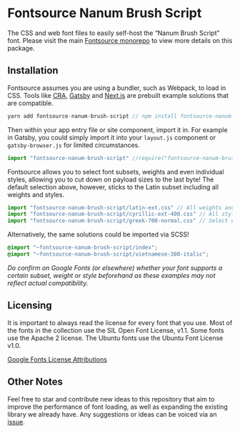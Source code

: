 # Fontsource Nanum Brush Script

The CSS and web font files to easily self-host the “Nanum Brush Script” font. Please visit the main [Fontsource monorepo](https://github.com/DecliningLotus/fontsource) to view more details on this package.

## Installation

Fontsource assumes you are using a bundler, such as Webpack, to load in CSS. Tools like [CRA](https://create-react-app.dev/), [Gatsby](https://www.gatsbyjs.org/) and [Next.js](https://nextjs.org/) are prebuilt example solutions that are compatible.

```javascript
yarn add fontsource-nanum-brush-script // npm install fontsource-nanum-brush-script
```

Then within your app entry file or site component, import it in. For example in Gatsby, you could simply import it into your `layout.js` component or `gatsby-browser.js` for limited circumstances.

```javascript
import "fontsource-nanum-brush-script" //require("fontsource-nanum-brush-script")
```

Fontsource allows you to select font subsets, weights and even individual styles, allowing you to cut down on payload sizes to the last byte! The default selection above, however, sticks to the Latin subset including all weights and styles.

```javascript
import "fontsource-nanum-brush-script/latin-ext.css" // All weights and styles included.
import "fontsource-nanum-brush-script/cyrillic-ext-400.css" // All styles included.
import "fontsource-nanum-brush-script/greek-700-normal.css" // Select either normal or italic.
```

Alternatively, the same solutions could be imported via SCSS!

```scss
@import "~fontsource-nanum-brush-script/index";
@import "~fontsource-nanum-brush-script/vietnamese-300-italic";
```

_Do confirm on Google Fonts (or elsewhere) whether your font supports a certain subset, weight or style beforehand as these examples may not reflect actual compatibility._

## Licensing

It is important to always read the license for every font that you use.
Most of the fonts in the collection use the SIL Open Font License, v1.1. Some fonts use the Apache 2 license. The Ubuntu fonts use the Ubuntu Font License v1.0.

[Google Fonts License Attributions](https://fonts.google.com/attribution)

## Other Notes

Feel free to star and contribute new ideas to this repository that aim to improve the performance of font loading, as well as expanding the existing library we already have. Any suggestions or ideas can be voiced via an [issue](https://github.com/DecliningLotus/fontsource/issues).
